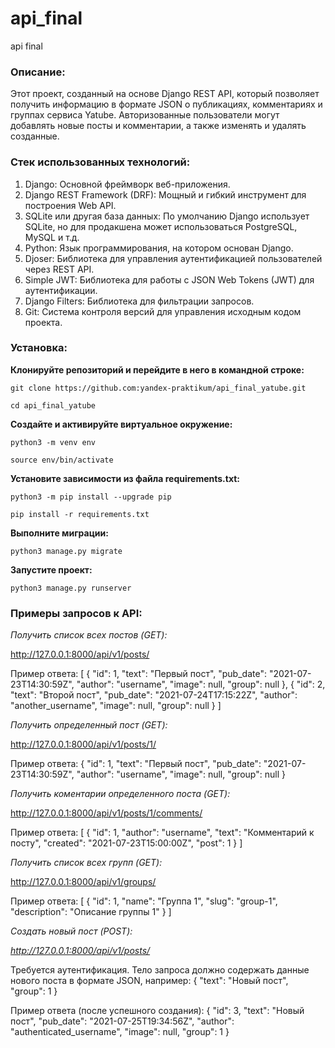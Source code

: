 # api_final
api final
### Описание:

Этот проект, созданный на основе Django REST API, который позволяет получить информацию в формате JSON о публикациях, комментариях и группах сервиса Yatube. Авторизованные пользователи могут добавлять новые посты и комментарии, а также изменять и удалять созданные.

### Стек использованных технологий:

1. Django: Основной фреймворк веб-приложения.
2. Django REST Framework (DRF): Мощный и гибкий инструмент для построения Web API.
3. SQLite или другая база данных: По умолчанию Django использует SQLite, но для продакшена может использоваться PostgreSQL, MySQL и т.д.
4. Python: Язык программирования, на котором основан Django.
5. Djoser: Библиотека для управления аутентификацией пользователей через REST API.
6. Simple JWT: Библиотека для работы с JSON Web Tokens (JWT) для аутентификации.
7. Django Filters: Библиотека для фильтрации запросов.
8. Git: Система контроля версий для управления исходным кодом проекта.

### Установка:

**Клонируйте репозиторий и перейдите в него в командной строке:**

```
git clone https://github.com:yandex-praktikum/api_final_yatube.git
```

```
cd api_final_yatube
```

**Cоздайте и активируйте виртуальное окружение:**

```
python3 -m venv env
```

```
source env/bin/activate
```

**Установите зависимости из файла requirements.txt:**

```
python3 -m pip install --upgrade pip
```

```
pip install -r requirements.txt
```

**Выполните миграции:**

```
python3 manage.py migrate
```

**Запустите проект:**

```
python3 manage.py runserver
```
### Примеры запросов к API:

*Получить список всех постов (GET):*

http://127.0.0.1:8000/api/v1/posts/

Пример ответа:
[
  {
    "id": 1,
    "text": "Первый пост",
    "pub_date": "2021-07-23T14:30:59Z",
    "author": "username",
    "image": null,
    "group": null
  },
  {
    "id": 2,
    "text": "Второй пост",
    "pub_date": "2021-07-24T17:15:22Z",
    "author": "another_username",
    "image": null,
    "group": null
  }
]

*Получить определенный пост (GET):*

http://127.0.0.1:8000/api/v1/posts/1/

Пример ответа:
{
  "id": 1,
  "text": "Первый пост",
  "pub_date": "2021-07-23T14:30:59Z",
  "author": "username",
  "image": null,
  "group": null
}

*Получить коментарии определенного поста (GET):*

http://127.0.0.1:8000/api/v1/posts/1/comments/

Пример ответа:
[
  {
    "id": 1,
    "author": "username",
    "text": "Комментарий к посту",
    "created": "2021-07-23T15:00:00Z",
    "post": 1
  }
]

*Получить список всех групп (GET):*

http://127.0.0.1:8000/api/v1/groups/

Пример ответа:
[
  {
    "id": 1,
    "name": "Группа 1",
    "slug": "group-1",
    "description": "Описание группы 1"
  }
]

*Создать новый пост (POST):*

*http://127.0.0.1:8000/api/v1/posts/*

Требуется аутентификация. Тело запроса должно содержать данные нового поста в формате JSON, например:
{
  "text": "Новый пост",
  "group": 1
}

Пример ответа (после успешного создания):
{
  "id": 3,
  "text": "Новый пост",
  "pub_date": "2021-07-25T19:34:56Z",
  "author": "authenticated_username",
  "image": null,
  "group": 1
}
